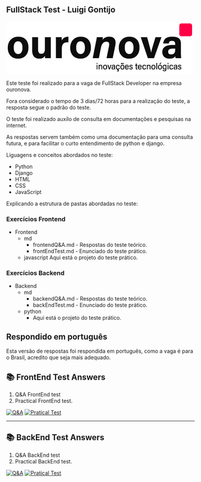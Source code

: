 ## FullStack Test - Luigi Gontijo

[![ouronova](image.png)](https://ouronova.com/empresa/)

Este teste foi realizado para a vaga de FullStack Developer na empresa ouronova. 

Fora considerado o tempo de 3 dias/72 horas para a realização do teste, a resposta segue o padrão do teste.

O teste foi realizado auxílo de consulta em documentações e pesquisas na internet.

As respostas servem também como uma documentação para uma consulta futura, e para facilitar o curto entendimento de python e django.

Liguagens e conceitos abordados no teste:

- Python
- Django
- HTML
- CSS
- JavaScript

Explicando a estrutura de pastas abordadas no teste:
  
### Exercícios Frontend

- Frontend
  - md
    - frontendQ&A.md - Respostas do teste teórico.
    - frontEndTest.md - Enunciado do teste prático.
  - javascript
    Aqui está o projeto do teste prático.

### Exercícios Backend

- Backend
  - md
    - backendQ&A.md - Respostas do teste teórico.
    - backEndTest.md - Enunciado do teste prático.
  - python
    - Aqui está o projeto do teste prático.


## Respondido em português

Esta versão de respostas foi respondida em português, como a vaga é para o Brasil, acredito que seja mais adequado.

## 📚 FrontEnd Test Answers

1. Q&A FrontEnd test
2. Practical FrontEnd test.

[![Q&A](https://img.shields.io/badge/Q&A%20-%23323330.svg?&style=for-the-badge&logo=perfil&logoColor=black&color=FFB800)](frontend/md/frontendQ&A.md)
[![Pratical Test](https://img.shields.io/badge/Pratical_Test%20-%23323330.svg?&style=for-the-badge&logo=repositório&logoColor=black&color=8000FF)](frontend/md/frontEndTest.md)

---

## 📚 BackEnd Test Answers

1. Q&A BackEnd test
2. Practical BackEnd test.

[![Q&A](https://img.shields.io/badge/Q&A%20-%23323330.svg?&style=for-the-badge&logo=perfil&logoColor=black&color=FFB800)](backend/md/backendQ&A.md)
[![Pratical Test](https://img.shields.io/badge/Pratical_Test%20-%23323330.svg?&style=for-the-badge&logo=repositório&logoColor=black&color=8000FF)](backend/md/backEndTest.md)
